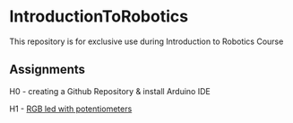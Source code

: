 # IntroductionToRobotics


This repository is for exclusive use during Introduction to Robotics Course


## Assignments

H0 - creating a Github Repository & install Arduino IDE

H1 - [RGB led with potentiometers](https://github.com/alexandraburu23/IntroductionToRobotics/tree/main/Homework1)
